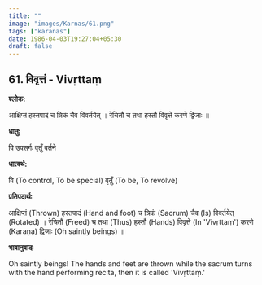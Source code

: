 ```yaml
---
title: ""
image: "images/Karnas/61.png"
tags: ["karanas"]
date: 1986-04-03T19:27:04+05:30
draft: false
---
```


## 61. विवृत्तं - Vivṛttaṃ

**श्लोक:**

आक्षिप्तं हस्तपादं च त्रिकं चैव विवर्तयेत् । रेचितौ च तथा हस्तौ विवृत्ते करणे द्विजाः ॥

**धातुः**

वि उपसर्गः
वृतुँ वर्तने

**धात्वर्थ:**

वि (To control, To be special)
वृतुँ (To be, To revolve)

**प्रतिपदार्थः**

आक्षिप्तं (Thrown) हस्तपादं (Hand and foot) च त्रिकं (Sacrum) चैव (Is) विवर्तयेत् (Rotated) । रेचितौ (Freed) च तथा (Thus) हस्तौ (Hands) विवृत्ते (In 'Vivṛttaṃ') करणे (Karaṇa) द्विजाः (Oh saintly beings) ॥

**भावानुवादः**

Oh saintly beings! The hands and feet are thrown while the sacrum turns with the hand performing recita, then it is called 'Vivṛttaṃ.'
